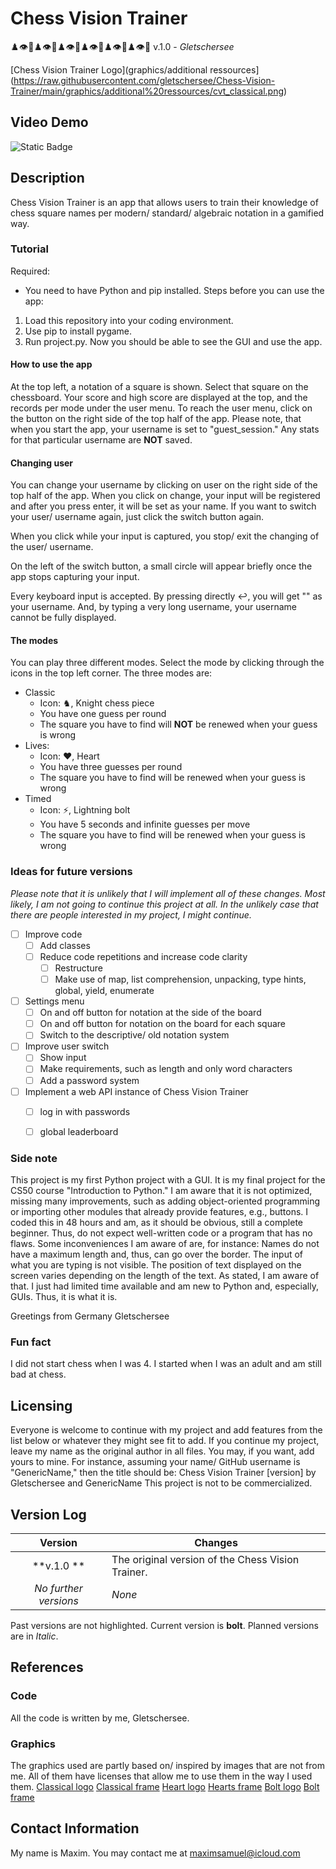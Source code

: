 
# **Chess Vision Trainer**
♟️👁️🎯♟️👁️🎯♟️👁️🎯♟️👁️🎯♟️👁️🎯♟️👁️🎯
v.1.0 - *Gletschersee*

[Chess Vision Trainer Logo](graphics/additional ressources](https://raw.githubusercontent.com/gletschersee/Chess-Vision-Trainer/main/graphics/additional%20ressources/cvt_classical.png)


## Video Demo

![Static Badge](https://img.shields.io/badge/Video%20Demo%20-%20Chess%20Vision%20Trainer%20-%20black?logo=youtube&labelColor=red&link=https%3A%2F%2Fwww.youtube.com%2Fwatch%3Fv%3DDl-ekLb4quE)


## Description

Chess Vision Trainer is an app that allows users to train their knowledge of chess square names
per modern/ standard/ algebraic notation in a gamified way.

### Tutorial

Required:
- You need to have Python and pip installed.
Steps before you can use the app:
1. Load this repository into your coding environment.
2. Use pip to install pygame.
3. Run project.py.
Now you should be able to see the GUI and use the app.

#### How to use the app

At the top left, a notation of a square is shown. Select that square on the chessboard.
Your score and high score are displayed at the top, and the records per mode under the user menu.
To reach the user menu, click on the button on the right side of the top half of the app.
Please note, that when you start the app, your username is set to "guest_session."
Any stats for that particular username are **NOT** saved.

#### Changing user

You can change your username by clicking on user on the right side of the top half of the app.
When you click on change, your input will be registered and after you press enter, it will be set as your name.
If you want to switch your user/ username again, just click the switch button again.

When you click while your input is captured, you stop/ exit the changing of the user/ username.

On the left of the switch button, a small circle will appear briefly once the app stops capturing your input.

Every keyboard input is accepted.
By pressing directly ↩, you will get "" as your username.
And, by typing a very long username, your username cannot be fully displayed.

#### The modes

You can play three different modes.
Select the mode by clicking through the icons in the top left corner.
The three modes are:
- Classic
    - Icon: ♞, Knight chess piece
    - You have one guess per round
    - The square you have to find will **NOT** be renewed when your guess is wrong
- Lives:
    - Icon: ❤️, Heart
    - You have three guesses per round
    - The square you have to find will be renewed when your guess is wrong
- Timed
    - Icon: ⚡, Lightning bolt
    - You have 5 seconds and infinite guesses per move
    - The square you have to find will be renewed when your guess is wrong


### Ideas for future versions

*Please note that it is unlikely that I will implement all of these changes.
Most likely, I am not going to continue this project at all.
In the unlikely case that there are people interested in my project, I might continue.*

- [ ] Improve code
    - [ ] Add classes
    - [ ] Reduce code repetitions and increase code clarity
        - [ ] Restructure
        - [ ] Make use of map, list comprehension, unpacking, type hints, global, yield, enumerate
- [ ] Settings menu
    - [ ] On and off button for notation at the side of the board
    - [ ] On and off button for notation on the board for each square
    - [ ] Switch to the descriptive/ old notation system
- [ ] Improve user switch
    - [ ] Show input
    - [ ] Make requirements, such as length and only word characters
    - [ ] Add a password system
- [ ] Implement a web API instance of Chess Vision Trainer
    - [ ] log in with passwords
    - [ ] global leaderboard


### Side note

This project is my first Python project with a GUI.
It is my final project for the CS50 course "Introduction to Python."
I am aware that it is not optimized, missing many improvements, such as adding object-oriented programming
or importing other modules that already provide features, e.g., buttons.
I coded this in 48 hours and am, as it should be obvious, still a complete beginner.
Thus, do not expect well-written code or a program that has no flaws.
Some inconveniences I am aware of are, for instance:
    Names do not have a maximum length and, thus, can go over the border.
    The input of what you are typing is not visible.
    The position of text displayed on the screen varies depending on the length of the text.
As stated, I am aware of that.
I just had limited time available and am new to Python and, especially, GUIs.
Thus, it is what it is.

Greetings from Germany
Gletschersee


### Fun fact

I did not start chess when I was 4. I started when I was an adult and am still bad at chess.


## Licensing

Everyone is welcome to continue with my project and add features from the list below or
whatever they might see fit to add.
If you continue my project, leave my name as the original author in all files.
You may, if you want, add yours to mine.
For instance, assuming your name/ GitHub username is "GenericName," then the title should be:
    Chess Vision Trainer [version] by Gletschersee and GenericName
This project is not to be commercialized.


## Version Log

| Version               | Changes                                                       |
|:---------------------:|---------------------------------------------------------------|
| **v.1.0 **            | The original version of the Chess Vision Trainer.             |
| *No further versions* | *None*                                                        |

Past versions are not highlighted.
Current version is **bolt**.
Planned versions are in *Italic*.


## References

### Code

All the code is written by me, Gletschersee.

### Graphics

The graphics used are partly based on/ inspired by images that are not from me.
All of them have licenses that allow me to use them in the way I used them.
[Classical logo](https://pixabay.com/de/vectors/ritter-pferd-schach-spiel-bewegung-33015/)
[Classical frame](https://blog.starsunflowerstudio.com/free-laurel-frames-arrows-clip-art/)
[Heart logo](https://commons.wikimedia.org/wiki/File:Heart_font_awesome.svg)
[Hearts frame](https://thenounproject.com/icon/row-of-hearts-1773997/)
[Bolt logo](https://commons.wikimedia.org/wiki/File:Bolt_font_awesome.svg)
[Bolt frame](https://svgsilh.com/de/image/2031288.html)


## Contact Information

My name is Maxim. You may contact me at maximsamuel@icloud.com
